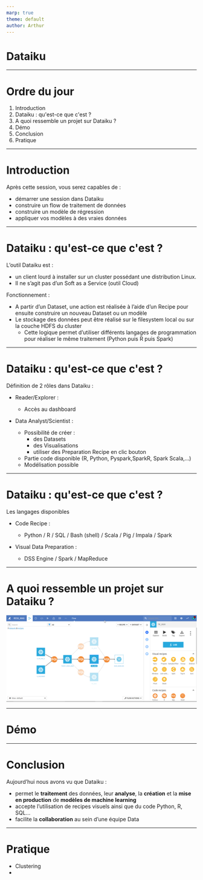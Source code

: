 ```yaml
---
marp: true
theme: default
author: Arthur
---
```

<style>
:root {
    --color-background: #FFFFFF !important;
	--color-foreground: #101010 !important;
    }

</style>

<!-- _class: lead -->

# Dataiku

---
<!-- paginate: true -->

# Ordre du jour
1. Introduction
2. Dataiku : qu'est-ce que c'est ?
3. A quoi ressemble un projet sur Dataiku ?
4. Démo
5. Conclusion
6. Pratique

---
# Introduction
Après cette session, vous serez capables de :

- démarrer une session dans Dataiku
- construire un flow de traitement de données
- construire un modèle de régression
- appliquer vos modèles à des vraies données

---
# Dataiku : qu'est-ce que c'est ?
L’outil Dataiku est :
- un client lourd à installer sur un cluster possédant une distribution Linux. 
- Il ne s’agit pas d’un Soft as a Service (outil Cloud)

Fonctionnement : 
- A partir d’un Dataset, une action est réalisée à l’aide d’un Recipe pour ensuite construire un nouveau Dataset ou un modèle
- Le stockage des données peut être réalisé sur le filesystem local ou sur la couche HDFS du cluster
  - Cette logique permet d’utiliser différents langages de programmation pour réaliser le même traitement (Python puis R puis Spark)

---
# Dataiku : qu'est-ce que c'est ?
Définition de 2 rôles dans Dataiku :

- Reader/Explorer : 
  - Accès au dashboard

- Data Analyst/Scientist :
  - Possibilité de créer :
    - des Datasets
    - des Visualisations
    - utiliser des Preparation Recipe en clic bouton
  - Partie code disponible (R, Python, Pyspark,SparkR, Spark Scala,...) 
  - Modélisation possible 

---
# Dataiku : qu'est-ce que c'est ?
Les langages disponibles

- Code Recipe : 
  - Python / R / SQL / Bash (shell) / Scala / Pig / Impala / Spark

- Visual Data Preparation :
  - DSS Engine / Spark / MapReduce


---
# A quoi ressemble un projet sur Dataiku ?

![width:1200px](flow.png)

---
# Démo

---
# Conclusion
Aujourd’hui nous avons vu que Dataiku :

- permet le **traitement** des données, leur **analyse**, la **création** et la **mise en production** de **modèles de machine learning**
- accepte l’utilisation de recipes visuels ainsi que du code Python, R, SQL…
- facilite la **collaboration** au sein d’une équipe Data

---
# Pratique
- Clustering
- 
